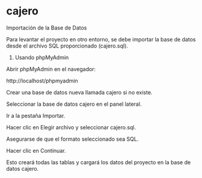 # cajero

Importación de la Base de Datos

Para levantar el proyecto en otro entorno, se debe importar la base de datos desde el archivo SQL proporcionado (cajero.sql).
1. Usando phpMyAdmin

Abrir phpMyAdmin en el navegador:

http://localhost/phpmyadmin


Crear una base de datos nueva llamada cajero si no existe.

Seleccionar la base de datos cajero en el panel lateral.

Ir a la pestaña Importar.

Hacer clic en Elegir archivo y seleccionar cajero.sql.

Asegurarse de que el formato seleccionado sea SQL.

Hacer clic en Continuar.

Esto creará todas las tablas y cargará los datos del proyecto en la base de datos cajero.
